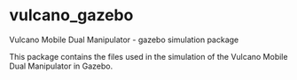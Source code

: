 # vulcano\_gazebo

Vulcano Mobile Dual Manipulator - gazebo simulation package

This package contains the files used in the simulation of the Vulcano Mobile Dual Manipulator in Gazebo.

